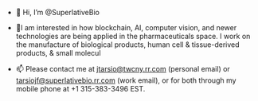 - 👋 Hi, I’m @SuperlativeBio
- 👀I am interested in how blockchain, AI, computer vision, and newer technologies are being applied in the pharmaceuticals space. I work on the manufacture of biological products, human cell & tissue-derived products, & small molecul

- 📫 Please contact me at jtarsio@twcny.rr.com (personal email) or tarsiojf@superlativebio.rr.com (work email), or for both through my mobile phone at +1 315-383-3496 EST.

<!---
SuperlativeBio/SuperlativeBio is a ✨ special ✨ repository because its `README.md` (this file) appears on your GitHub profile.
You can click the Preview link to take a look at your changes.
--->
